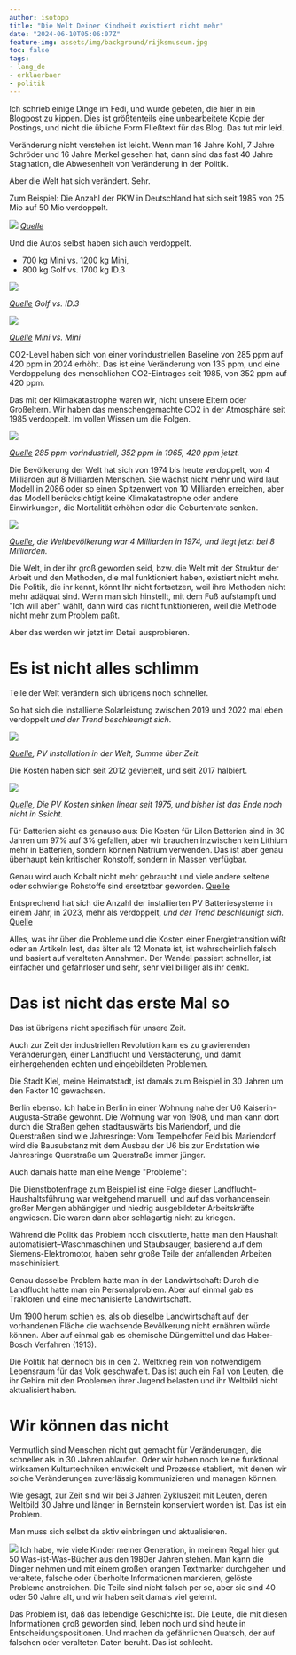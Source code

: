 ```yaml
---
author: isotopp
title: "Die Welt Deiner Kindheit existiert nicht mehr"
date: "2024-06-10T05:06:07Z"
feature-img: assets/img/background/rijksmuseum.jpg
toc: false
tags:
- lang_de
- erklaerbaer
- politik
---
```


Ich schrieb einige Dinge im Fedi, und wurde gebeten, die hier in ein Blogpost zu kippen.
Dies ist größtenteils eine unbearbeitete Kopie der Postings, und nicht die übliche Form Fließtext für das Blog.
Das tut mir leid.

Veränderung nicht verstehen ist leicht.
Wenn man 16 Jahre Kohl, 7 Jahre Schröder und 16 Jahre Merkel gesehen hat, dann sind das fast 40 Jahre Stagnation,
die Abwesenheit von Veränderung in der Politik.

Aber die Welt hat sich verändert. Sehr.

Zum Beispiel:
Die Anzahl der PKW in Deutschland hat sich seit 1985 von 25 Mio auf 50 Mio verdoppelt.

[![](/uploads/2024/06/welt-01.png)](https://de.statista.com/statistik/daten/studie/12131/umfrage/pkw-bestand-in-deutschland/)
*[Quelle](https://de.statista.com/statistik/daten/studie/12131/umfrage/pkw-bestand-in-deutschland/)*

Und die Autos selbst haben sich auch verdoppelt.

- 700 kg Mini vs. 1200 kg Mini,
- 800 kg Golf vs. 1700 kg ID.3

[![](/uploads/2024/06/welt-02.png)](https://www.carsized.com/en/cars/compare/volkswagen-golf-1983-5-door-hatchback-vs-volkswagen-id3-2019-5-door-hatchback/rear/)

*[Quelle](https://www.carsized.com/en/cars/compare/volkswagen-golf-1983-5-door-hatchback-vs-volkswagen-id3-2019-5-door-hatchback/rear/) Golf vs. ID.3*

[![](/uploads/2024/06/welt-03.png)](https://www.carsized.com/en/cars/compare/mini-cooper-1990-3-door-hatchback-vs-mini-cooper-2013-3-door-hatchback/rear/)

*[Quelle](https://www.carsized.com/en/cars/compare/mini-cooper-1990-3-door-hatchback-vs-mini-cooper-2013-3-door-hatchback/rear/) Mini vs. Mini*


CO2-Level haben sich von einer vorindustriellen Baseline von 285 ppm auf 420 ppm in 2024 erhöht.
Das ist eine Veränderung von 135 ppm, und eine Verdoppelung des menschlichen CO2-Eintrages seit 1985,
von 352 ppm auf 420 ppm.

Das mit der Klimakatastrophe waren wir, nicht unsere Eltern oder Großeltern.
Wir haben das menschengemachte CO2 in der Atmosphäre seit 1985 verdoppelt.
Im vollen Wissen um die Folgen.

[![](/uploads/2024/06/welt-04.png)](https://ourworldindata.org/grapher/co2-long-term-concentration?time=1800..latest)

*[Quelle](https://ourworldindata.org/grapher/co2-long-term-concentration?time=1800..latest) 285 ppm vorindustriell, 
352 ppm in 1965, 420 ppm jetzt.*

Die Bevölkerung der Welt hat sich von 1974 bis heute verdoppelt,
von 4 Milliarden auf 8 Milliarden Menschen.
Sie wächst nicht mehr und wird laut Modell in 2086 oder so einen Spitzenwert von 10 Milliarden erreichen,
aber das Modell berücksichtigt keine Klimakatastrophe oder andere Einwirkungen, 
die Mortalität erhöhen oder die Geburtenrate senken.

[![](/uploads/2024/06/welt-05.png)](https://ourworldindata.org/grapher/population?time=1800..latest&country=~OWID_WRL)

*[Quelle](https://ourworldindata.org/grapher/population?time=1800..latest&country=~OWID_WRL), 
die Weltbevölkerung war 4 Milliarden in 1974, und liegt jetzt bei 8 Milliarden.*

Die Welt, in der ihr groß geworden seid, bzw. die Welt mit der Struktur der Arbeit und den Methoden, 
die mal funktioniert haben, existiert nicht mehr.
Die Politik, die ihr kennt, könnt Ihr nicht fortsetzen, weil ihre Methoden nicht mehr adäquat sind.
Wenn man sich hinstellt, mit dem Fuß aufstampft und "Ich will aber" wählt, 
dann wird das nicht funktionieren, weil die Methode nicht mehr zum Problem paßt.

Aber das werden wir jetzt im Detail ausprobieren.

# Es ist nicht alles schlimm

Teile der Welt verändern sich übrigens noch schneller.

So hat sich die installierte Solarleistung zwischen 2019 und 2022 mal eben verdoppelt
*und der Trend beschleunigt sich*.

[![](/uploads/2024/06/welt-06.png)](https://ourworldindata.org/grapher/installed-solar-pv-capacity)

*[Quelle](https://ourworldindata.org/grapher/installed-solar-pv-capacity), PV Installation in der Welt, Summe über Zeit.*

Die Kosten haben sich seit 2012 geviertelt, und seit 2017 halbiert.

[![](/uploads/2024/06/welt-07.png)](https://ourworldindata.org/grapher/solar-pv-prices)

*[Quelle](https://ourworldindata.org/grapher/solar-pv-prices), Die PV Kosten sinken linear seit 1975, 
und bisher ist das Ende noch nicht in Ssicht.*

Für Batterien sieht es genauso aus:
Die Kosten für LiIon Batterien sind in 30 Jahren um 97% auf 3% gefallen, 
aber wir brauchen inzwischen kein Lithium mehr in Batterien, sondern können Natrium verwenden.
Das ist aber genau überhaupt kein kritischer Rohstoff, sondern in Massen verfügbar.

Genau wird auch Kobalt nicht mehr gebraucht und viele andere seltene oder schwierige Rohstoffe sind ersetztbar geworden.
[Quelle](https://www.weltderphysik.de/gebiet/technik/nachrichten/2023/energiespeicher-lithium-ionen-batterie-ohne-kobalt/)

Entsprechend hat sich die Anzahl der installierten PV Batteriesysteme in einem Jahr, in 2023, mehr als verdoppelt,
*und der Trend beschleunigt sich.* [Quelle](https://renewablesnow.com/news/germanys-solar-battery-capacity-doubles-in-2023-846621/)

Alles, was ihr über die Probleme und die Kosten einer Energietransition wißt oder an Artikeln lest,
das älter als 12 Monate ist, ist wahrscheinlich falsch und basiert auf veralteten Annahmen.
Der Wandel passiert schneller, ist einfacher und gefahrloser und sehr, sehr viel billiger als ihr denkt.

# Das ist nicht das erste Mal so

Das ist übrigens nicht spezifisch für unsere Zeit.

Auch zur Zeit der industriellen Revolution kam es zu gravierenden Veränderungen, einer Landflucht und Verstädterung,
und damit einhergehenden echten und eingebildeten Problemen.

Die Stadt Kiel, meine Heimatstadt, ist damals zum Beispiel in 30 Jahren um den Faktor 10 gewachsen.

Berlin ebenso. 
Ich habe in Berlin in einer Wohnung nahe der U6 Kaiserin-Augusta-Straße gewohnt. 
Die Wohnung war von 1908, und man kann dort durch die Straßen gehen stadtauswärts bis Mariendorf, 
und die Querstraßen sind wie Jahresringe:
Vom Tempelhofer Feld bis Mariendorf wird die Bausubstanz mit dem Ausbau der U6 
bis zur Endstation wie Jahresringe Querstraße um Querstraße immer jünger.

Auch damals hatte man eine Menge "Probleme":

Die Dienstbotenfrage zum Beispiel ist eine Folge dieser Landflucht–Haushaltsführung war weitgehend manuell, 
und auf das vorhandensein großer Mengen abhängiger und niedrig ausgebildeter Arbeitskräfte angwiesen.
Die waren dann aber schlagartig nicht zu kriegen.

Während die Politk das Problem noch diskutierte, 
hatte man den Haushalt automatisiert–Waschmaschinen und Staubsauger, 
basierend auf dem Siemens-Elektromotor,
haben sehr große Teile der anfallenden Arbeiten maschinisiert.

Genau dasselbe Problem hatte man in der Landwirtschaft: 
Durch die Landflucht hatte man ein Personalproblem.
Aber auf einmal gab es Traktoren und eine mechanisierte Landwirtschaft.

Um 1900 herum schien es,
als ob dieselbe Landwirtschaft auf der vorhandenen Fläche die wachsende Bevölkerung nicht ernähren würde können.
Aber auf einmal gab es chemische Düngemittel und das Haber-Bosch Verfahren (1913).

Die Politik hat dennoch bis in den 2. Weltkrieg rein von notwendigem Lebensraum für das Volk geschwafelt.
Das ist auch ein Fall von Leuten, 
die ihr Gehirn mit den Problemen ihrer Jugend belasten und ihr Weltbild nicht aktualisiert haben.

# Wir können das nicht

Vermutlich sind Menschen nicht gut gemacht für Veränderungen, die schneller als in 30 Jahren ablaufen.
Oder wir haben noch keine funktional wirksamen Kulturtechniken entwickelt und Prozesse etabliert,
mit denen wir solche Veränderungen zuverlässig kommunizieren und managen können.

Wie gesagt, zur Zeit sind wir bei 3 Jahren Zykluszeit mit Leuten, 
deren Weltbild 30 Jahre und länger in Bernstein konserviert worden ist. 
Das ist ein Problem.

Man muss sich selbst da aktiv einbringen und aktualisieren.

![](/uploads/2024/06/welt-08.jpg
)
Ich habe, wie viele Kinder meiner Generation, 
in meinem Regal hier gut 50 Was-ist-Was-Bücher aus den 1980er Jahren stehen.
Man kann die Dinger nehmen und mit einem großen orangen Textmarker durchgehen und veraltete, 
falsche oder überholte Informationen markieren, gelöste Probleme anstreichen.
Die Teile sind nicht falsch per se, aber sie sind 40 oder 50 Jahre alt, und wir haben seit damals viel gelernt.

Das Problem ist, daß das lebendige Geschichte ist.
Die Leute, die mit diesen Informationen groß geworden sind, leben noch und sind heute in Entscheidungspositionen.
Und machen da gefährlichen Quatsch, der auf falschen oder veralteten Daten beruht.
Das ist schlecht.
